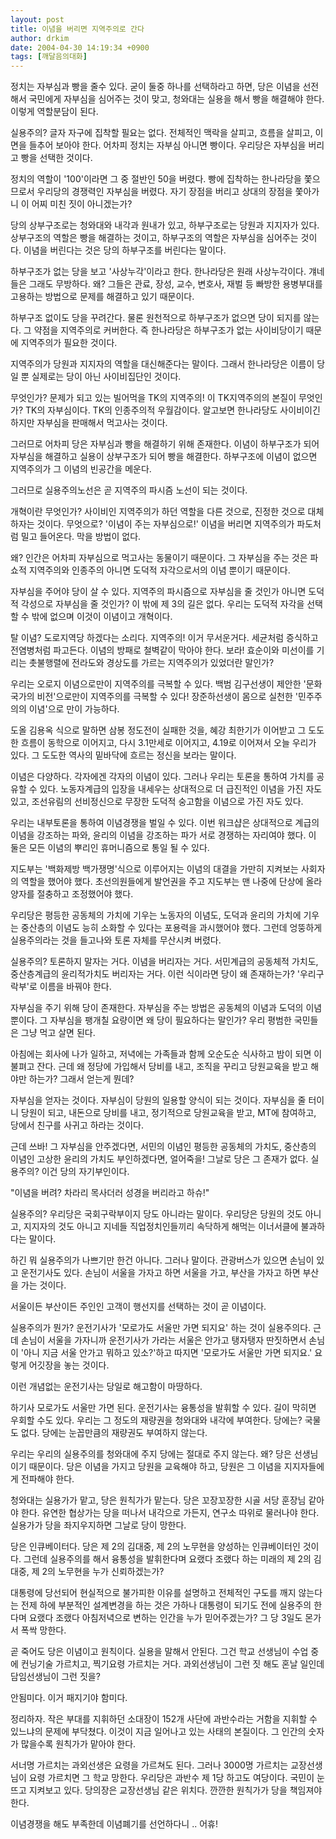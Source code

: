 ```yaml
---
layout: post
title: 이념을 버리면 지역주의로 간다
author: drkim
date: 2004-04-30 14:19:34 +0900
tags: [깨달음의대화]
---
```

정치는 자부심과 빵을 줄수 있다. 굳이 둘중 하나를 선택하라고 하면, 당은 이념을 선전해서 국민에게 자부심을 심어주는 것이 맞고, 청와대는 실용을 해서 빵을 해결해야 한다. 이렇게 역할분담이 된다.    
  
실용주의? 글자 자구에 집착할 필요는 없다. 전체적인 맥락을 살피고, 흐름을 살피고, 이면을 들추어 보아야 한다. 어차피 정치는 자부심 아니면 빵이다. 우리당은 자부심을 버리고 빵을 선택한 것이다. 
  
  
정치의 역할이 '100'이라면 그 중 절반인 50을 버렸다. 빵에 집착하는 한나라당을 쫓으므로서 우리당의 경쟁력인 자부심을 버렸다. 자기 장점을 버리고 상대의 장점을 쫓아가니 이 어찌 미친 짓이 아니겠는가?    
  
당의 상부구조로는 청와대와 내각과 원내가 있고, 하부구조로는 당원과 지지자가 있다. 상부구조의 역할은 빵을 해결하는 것이고, 하부구조의 역할은 자부심을 심어주는 것이다. 이념을 버린다는 것은 당의 하부구조를 버린다는 말이다.    
  
하부구조가 없는 당을 보고 '사상누각'이라고 한다. 한나라당은 원래 사상누각이다. 걔네들은 그래도 무방하다. 왜? 그들은 관료, 장성, 교수, 변호사, 재벌 등 빠방한 용병부대를 고용하는 방법으로 문제를 해결하고 있기 때문이다.    
  
하부구조 없이도 당을 꾸려간다. 물론 원천적으로 하부구조가 없으면 당이 되지를 않는다. 그 약점을 지역주의로 커버한다. 즉 한나라당은 하부구조가 없는 사이비당이기 때문에 지역주의가 필요한 것이다.    
  
지역주의가 당원과 지지자의 역할을 대신해준다는 말이다. 그래서 한나라당은 이름이 당일 뿐 실제로는 당이 아닌 사이비집단인 것이다.    
  
무엇인가? 문제가 되고 있는 빌어먹을 TK의 지역주의! 이 TK지역주의의 본질이 무엇인가? TK의 자부심이다. TK의 인종주의적 우월감이다. 알고보면 한나라당도 사이비이긴 하지만 자부심을 판매해서 먹고사는 것이다.    
  
그러므로 어차피 당은 자부심과 빵을 해결하기 위해 존재한다. 이념이 하부구조가 되어 자부심을 해결하고 실용이 상부구조가 되어 빵을 해결한다. 하부구조에 이념이 없으면 지역주의가 그 이념의 빈공간을 메운다.    
  
그러므로 실용주의노선은 곧 지역주의 파시즘 노선이 되는 것이다. 
  
  
개혁이란 무엇인가? 사이비인 지역주의가 하던 역할을 다른 것으로, 진정한 것으로 대체하자는 것이다. 무엇으로? '이념이 주는 자부심으로!' 이념을 버리면 지역주의가 파도처럼 밀고 들어온다. 막을 방법이 없다.    
  
왜? 인간은 어차피 자부심으로 먹고사는 동물이기 때문이다. 그 자부심을 주는 것은 파쇼적 지역주의와 인종주의 아니면 도덕적 자각으로서의 이념 뿐이기 때문이다.    
  
자부심을 주어야 당이 살 수 있다. 지역주의 파시즘으로 자부심을 줄 것인가 아니면 도덕적 각성으로 자부심을 줄 것인가? 이 밖에 제 3의 길은 없다. 우리는 도덕적 자각을 선택할 수 밖에 없으며 이것이 이념이고 개혁이다.    
  
탈 이념? 도로지역당 하겠다는 소리다. 지역주의! 이거 무서운거다. 세균처럼 증식하고 전염병처럼 파고든다. 이념의 방패로 철벽같이 막아야 한다. 보라! 효순이와 미선이를 기리는 촛불행렬에 전라도와 경상도를 가르는 지역주의가 있었더란 말인가?    
  
우리는 오로지 이념으로만이 지역주의를 극복할 수 있다. 백범 김구선생이 제안한 '문화국가의 비전'으로만이 지역주의를 극복할 수 있다! 장준하선생이 몸으로 실천한 '민주주의의 이념'으로 만이 가능하다. 
  
  
도올 김용옥 식으로 말하면 삼봉 정도전이 실패한 것을, 혜강 최한기가 이어받고 그 도도한 흐름이 동학으로 이어지고, 다시 3.1만세로 이어지고, 4.19로 이어져서 오늘 우리가 있다. 그 도도한 역사의 밑바닥에 흐르는 정신을 보라는 말이다.    
  
이념은 다양하다. 각자에겐 각자의 이념이 있다. 그러나 우리는 토론을 통하여 가치를 공유할 수 있다. 노동자계급의 입장을 내세우는 상대적으로 더 급진적인 이념을 가진 자도 있고, 조선유림의 선비정신으로 무장한 도덕적 숭고함을 이념으로 가진 자도 있다.    
  
우리는 내부토론을 통하여 이념경쟁을 벌일 수 있다. 이번 워크샵은 상대적으로 계급의 이념을 강조하는 파와, 윤리의 이념을 강조하는 파가 서로 경쟁하는 자리여야 했다. 이 둘은 모든 이념의 뿌리인 휴머니즘으로 통일 될 수 있다.    
  
지도부는 '백화제방 백가쟁명'식으로 이루어지는 이념의 대결을 가만히 지켜보는 사회자의 역할을 했어야 했다. 초선의원들에게 발언권을 주고 지도부는 맨 나중에 단상에 올라 양자를 절충하고 조정했어야 했다.    
  
우리당은 평등한 공동체의 가치에 기우는 노동자의 이념도, 도덕과 윤리의 가치에 기우는 중산층의 이념도 능히 소화할 수 있다는 포용력을 과시했어야 했다. 그런데 엉뚱하게 실용주의라는 것을 들고나와 토론 자체를 무산시켜 버렸다.    
  
실용주의? 토론하지 말자는 거다. 이념을 버리자는 거다. 서민계급의 공동체적 가치도, 중산층계급의 윤리적가치도 버리자는 거다. 이런 식이라면 당이 왜 존재하는가? '우리구락부'로 이름을 바꿔야 한다.    
  
자부심을 주기 위해 당이 존재한다. 자부심을 주는 방법은 공동체의 이념과 도덕의 이념 뿐이다. 그 자부심을 팽개칠 요량이면 왜 당이 필요하다는 말인가? 우리 평범한 국민들은 그냥 먹고 살면 된다.    
  
아침에는 회사에 나가 일하고, 저녁에는 가족들과 함께 오순도순 식사하고 밤이 되면 이불펴고 잔다. 근데 왜 정당에 가입해서 당비를 내고, 조직을 꾸리고 당원교육을 받고 해야만 하는가? 그래서 얻는게 뭔데? 
  
  
자부심을 얻자는 것이다. 자부심이 당원의 일용할 양식이 되는 것이다. 자부심을 줄 터이니 당원이 되고, 내돈으로 당비를 내고, 정기적으로 당원교육을 받고, MT에 참여하고, 당에서 친구를 사귀고 하라는 것이다.    
  
근데 쓰바! 그 자부심을 안주겠다면, 서민의 이념인 평등한 공동체의 가치도, 중산층의 이념인 고상한 윤리의 가치도 부인하겠다면, 얼어죽을! 그날로 당은 그 존재가 없다. 실용주의? 이건 당의 자기부인이다.    
  
"이념을 버려? 차라리 목사더러 성경을 버리라고 하슈!"    
  
실용주의? 우리당은 국회구락부이지 당도 아니라는 말이다. 우리당은 당원의 것도 아니고, 지지자의 것도 아니고 지네들 직업정치인들끼리 속닥하게 해먹는 이너서클에 불과하다는 말이다.    
  
하긴 뭐 실용주의가 나쁘기만 한건 아니다. 그러나 말이다. 관광버스가 있으면 손님이 있고 운전기사도 있다. 손님이 서울을 가자고 하면 서울을 가고, 부산을 가자고 하면 부산을 가는 것이다.    
  
서울이든 부산이든 주인인 고객이 행선지를 선택하는 것이 곧 이념이다.    
  
실용주의가 뭔가? 운전기사가 '모로가도 서울만 가면 되지요' 하는 것이 실용주의다. 근데 손님이 서울을 가자니까 운전기사가 가라는 서울은 안가고 탱자탱자 딴짓하면서 손님이 '아니 지금 서울 안가고 뭐하고 있소?'하고 따지면 '모로가도 서울만 가면 되지요.' 요렇게 어깃장을 놓는 것이다.    
  
이런 개념없는 운전기사는 당일로 해고함이 마땅하다.    
  
하기사 모로가도 서울만 가면 된다. 운전기사는 융통성을 발휘할 수 있다. 길이 막히면 우회할 수도 있다. 우리는 그 정도의 재량권을 청와대와 내각에 부여한다. 당에는? 국물도 없다. 당에는 눈꼽만큼의 재량권도 부여하지 않는다.    
  
우리는 우리의 실용주의를 청와대에 주지 당에는 절대로 주지 않는다. 왜? 당은 선생님이기 때문이다. 당은 이념을 가지고 당원을 교육해야 하고, 당원은 그 이념을 지지자들에게 전파해야 한다.    
  
청와대는 실용가가 맡고, 당은 원칙가가 맡는다. 당은 꼬장꼬장한 시골 서당 훈장님 같아야 한다. 유연한 협상가는 당을 떠나서 내각으로 가든지, 연구소 따위로 물러나야 한다. 실용가가 당을 좌지우지하면 그날로 당이 망한다.    
  
당은 인큐베이터다. 당은 제 2의 김대중, 제 2의 노무현을 양성하는 인큐베이터인 것이다. 그런데 실용주의를 해서 융통성을 발휘한다며 요랬다 조랬다 하는 미래의 제 2의 김대중, 제 2의 노무현을 누가 신뢰하겠는가?    
  
대통령에 당선되어 현실적으로 불가피한 이유를 설명하고 전체적인 구도를 깨지 않는다는 전제 하에 부분적인 설계변경을 하는 것은 가하나 대통령이 되기도 전에 실용주의 한다며 요랬다 조랬다 아침저녁으로 변하는 인간을 누가 믿어주겠는가? 그 당 3일도 몬가서 폭싹 망한다.    
  
곧 죽어도 당은 이념이고 원칙이다. 실용을 말해서 안된다. 그건 학교 선생님이 수업 중에 컨닝기술 가르치고, 찍기요령 가르치는 거다. 과외선생님이 그런 짓 해도 혼날 일인데 담임선생님이 그런 짓을?    
  
안됨미다. 이거 패지기야 함미다.    
  
정리하자. 작은 부대를 지휘하던 소대장이 152개 사단에 과반수라는 거함을 지휘할 수 있느냐의 문제에 부닥쳤다. 이것이 지금 일어나고 있는 사태의 본질이다. 그 인간의 숫자가 많을수록 원칙가가 맡아야 한다.    
  
서너명 가르치는 과외선생은 요령을 가르쳐도 된다. 그러나 3000명 가르치는 교장선생님이 요령 가르치면 그 학교 망한다. 우리당은 과반수 제 1당 하고도 여당이다. 국민이 눈뜨고 지켜보고 있다. 당의장은 교장선생님 같은 위치다. 깐깐한 원칙가가 당을 책임져야 한다. 
  
  
이념경쟁을 해도 부족한데 이념폐기를 선언하다니 .. 어휴!